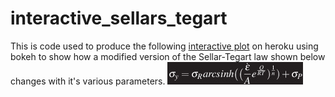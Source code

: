 # interactive_sellars_tegart

This is code used to produce the following [interactive plot](https://sellars-tegart-law-dilih.herokuapp.com/main) on heroku using bokeh to show how a modified version of the Sellar-Tegart law shown below changes with it's various parameters. 
![alt text](https://github.com/InigoEHowe/interactive_sellars_tegart/blob/main/STequation.png "Logo Title Text 1")
